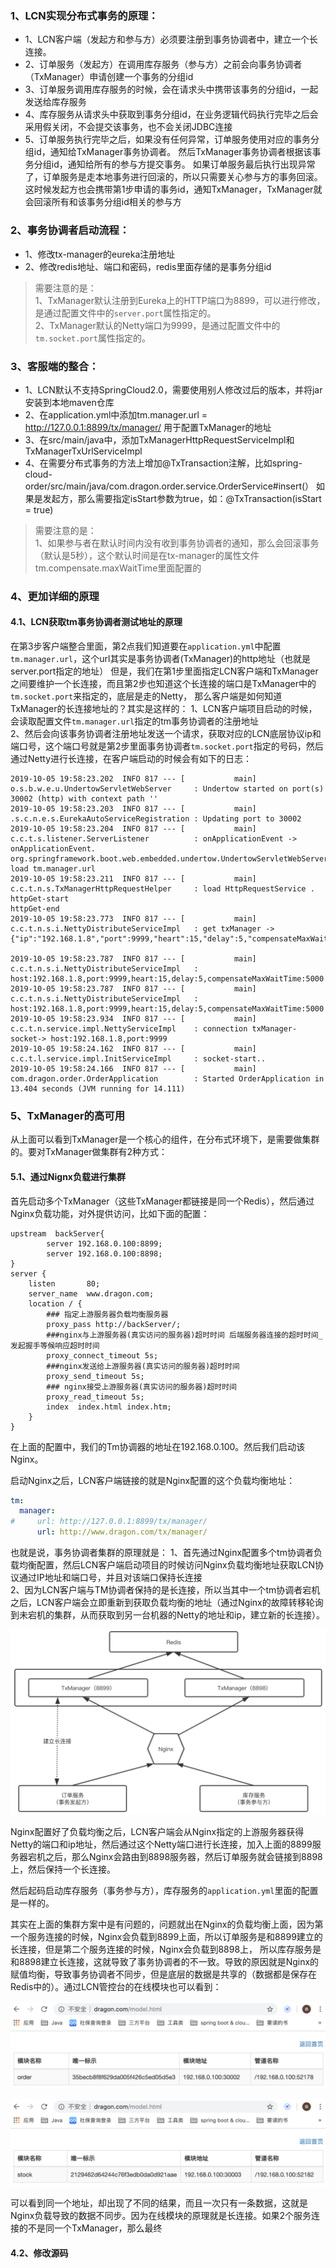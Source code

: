 ### 1、LCN实现分布式事务的原理：
- 1、LCN客户端（发起方和参与方）必须要注册到事务协调者中，建立一个长连接。
- 2、订单服务（发起方）在调用库存服务（参与方）之前会向事务协调者（TxManager）申请创建一个事务的分组id
- 3、订单服务调用库存服务的时候，会在请求头中携带该事务的分组id，一起发送给库存服务
- 4、库存服务从请求头中获取到事务分组id，在业务逻辑代码执行完毕之后会采用假关闭，不会提交该事务，也不会关闭JDBC连接
- 5、订单服务执行完毕之后，如果没有任何异常，订单服务使用对应的事务分组id，通知给TxManager事务协调者。
           然后TxManager事务协调者根据该事务分组id，通知给所有的参与方提交事务。
           如果订单服务最后执行出现异常了，订单服务是走本地事务进行回滚的，所以只需要关心参与方的事务回滚。
           这时候发起方也会携带第1步申请的事务id，通知TxManager，TxManager就会回滚所有和该事务分组id相关的参与方

### 2、事务协调者启动流程：
- 1、修改tx-manager的eureka注册地址
- 2、修改redis地址、端口和密码，redis里面存储的是事务分组id
> 需要注意的是：<br>
> 1、TxManager默认注册到Eureka上的HTTP端口为8899，可以进行修改，是通过配置文件中的`server.port`属性指定的。<br>
> 2、TxManager默认的Netty端口为9999，是通过配置文件中的`tm.socket.port`属性指定的。


### 3、客服端的整合：
- 1、LCN默认不支持SpringCloud2.0，需要使用别人修改过后的版本，并将jar安装到本地maven仓库
- 2、在application.yml中添加tm.manager.url = http://127.0.0.1:8899/tx/manager/ 用于配置TxManager的地址
- 3、在src/main/java中，添加TxManagerHttpRequestServiceImpl和TxManagerTxUrlServiceImpl
- 4、在需要分布式事务的方法上增加@TxTransaction注解，比如spring-cloud-order/src/main/java/com.dragon.order.service.OrderService#insert(）
           如果是发起方，那么需要指定isStart参数为true，如：@TxTransaction(isStart = true)

> 需要注意的是：<br>
> 1、如果参与者在默认时间内没有收到事务协调者的通知，那么会回滚事务（默认是5秒），这个默认时间是在tx-manager的属性文件tm.compensate.maxWaitTime里面配置的

### 4、更加详细的原理
#### 4.1、LCN获取tm事务协调者测试地址的原理

在第3步客户端整合里面，第2点我们知道要在`application.yml`中配置`tm.manager.url`，这个url其实是事务协调者(TxManager)的http地址（也就是server.port指定的地址）
但是，我们在第1步里面指定LCN客户端和TxManager之间要维护一个长连接，而且第2步也知道这个长连接的端口是TxManager中的`tm.socket.port`来指定的，底层是走的Netty，
那么客户端是如何知道TxManager的长连接地址的？其实是这样的：
1、LCN客户端项目启动的时候，会读取配置文件`tm.manager.url`指定的tm事务协调者的注册地址<br>
2、然后会向该事务协调者注册地址发送一个请求，获取对应的LCN底层协议ip和端口号，这个端口号就是第2步里面事务协调者`tm.socket.port`指定的号码，然后通过Netty进行长连接，在客户端启动的时候会有如下的日志：<br>
```
2019-10-05 19:58:23.202  INFO 817 --- [           main] o.s.b.w.e.u.UndertowServletWebServer     : Undertow started on port(s) 30002 (http) with context path ''
2019-10-05 19:58:23.203  INFO 817 --- [           main] .s.c.n.e.s.EurekaAutoServiceRegistration : Updating port to 30002
2019-10-05 19:58:23.204  INFO 817 --- [           main] c.c.t.s.listener.ServerListener          : onApplicationEvent -> onApplicationEvent. org.springframework.boot.web.embedded.undertow.UndertowServletWebServer@523abba9
load tm.manager.url 
2019-10-05 19:58:23.211  INFO 817 --- [           main] c.c.t.n.s.TxManagerHttpRequestHelper     : load HttpRequestService .
httpGet-start
httpGet-end
2019-10-05 19:58:23.773  INFO 817 --- [           main] c.c.t.n.s.i.NettyDistributeServiceImpl   : get txManager ->{"ip":"192.168.1.8","port":9999,"heart":15,"delay":5,"compensateMaxWaitTime":5000}

2019-10-05 19:58:23.787  INFO 817 --- [           main] c.c.t.n.s.i.NettyDistributeServiceImpl   : host:192.168.1.8,port:9999,heart:15,delay:5,compensateMaxWaitTime:5000
2019-10-05 19:58:23.787  INFO 817 --- [           main] c.c.t.n.s.i.NettyDistributeServiceImpl   : host:192.168.1.8,port:9999,heart:15,delay:5,compensateMaxWaitTime:5000
2019-10-05 19:58:23.934  INFO 817 --- [           main] c.c.t.n.service.impl.NettyServiceImpl    : connection txManager-socket-> host:192.168.1.8,port:9999
2019-10-05 19:58:24.162  INFO 817 --- [           main] c.c.t.l.service.impl.InitServiceImpl     : socket-start..
2019-10-05 19:58:24.166  INFO 817 --- [           main] com.dragon.order.OrderApplication        : Started OrderApplication in 13.404 seconds (JVM running for 14.111)
```


### 5、TxManager的高可用
 从上面可以看到TxManager是一个核心的组件，在分布式环境下，是需要做集群的。要对TxManager做集群有2种方式：

#### 5.1、通过Nignx负载进行集群
首先启动多个TxManager（这些TxManager都链接是同一个Redis），然后通过Nginx负载功能，对外提供访问，比如下面的配置：
```shell
upstream  backServer{
	    server 192.168.0.100:8899;
	    server 192.168.0.100:8898;
}
server {
    listen       80;
    server_name  www.dragon.com;
    location / {
        ### 指定上游服务器负载均衡服务器
        proxy_pass http://backServer/;
        ###nginx与上游服务器(真实访问的服务器)超时时间 后端服务器连接的超时时间_发起握手等候响应超时时间
        proxy_connect_timeout 5s;
        ###nginx发送给上游服务器(真实访问的服务器)超时时间
        proxy_send_timeout 5s;
        ### nginx接受上游服务器(真实访问的服务器)超时时间
        proxy_read_timeout 5s;
        index  index.html index.htm;
    }
}
```
在上面的配置中，我们的Tm协调器的地址在192.168.0.100。然后我们启动该Nginx。

启动Nginx之后，LCN客户端链接的就是Nginx配置的这个负载均衡地址：

```yml
tm: 
  manager: 
#     url: http://127.0.0.1:8899/tx/manager/
      url: http://www.dragon.com/tx/manager/
```
也就是说，事务协调者集群的原理就是：
1、首先通过Nginx配置多个tm协调者负载均衡配置，然后LCN客户端启动项目的时候访问Nginx负载均衡地址获取LCN协议通过IP地址和端口号，并且对该端口保持长连接<br>
2、因为LCN客户端与TM协调者保持的是长连接，所以当其中一个tm协调者宕机之后，LCN客户端会立即重新到获取负载均衡的地址（通过Nginx的故障转移轮询到未宕机的集群，从而获取到另一台机器的Netty的地址和ip，建立新的长连接）。

![1、TxManager集群](pic/1、TxManager集群.png)

Nginx配置好了负载均衡之后，LCN客户端会从Nginx指定的上游服务器获得Netty的端口和ip地址，然后通过这个Netty端口进行长连接，加入上面的8899服务器宕机之后，那么Nginx会路由到8898服务器，然后订单服务就会链接到8898上，然后保持一个长连接。

然后起码启动库存服务（事务参与方），库存服务的`application.yml`里面的配置是一样的。

其实在上面的集群方案中是有问题的，问题就出在Nginx的负载均衡上面，因为第一个服务连接的时候，Nginx会负载到8899上面，所以订单服务是和8899建立的长连接，但是第二个服务连接的时候，Nginx会负载到8898上， 所以库存服务是和8898建立长连接，这就导致了事务协调者的不一致。导致的原因就是Nginx的赋值均衡，导致事务协调者不同步，但是底层的数据是共享的（数据都是保存在Redis中的）。通过LCN管控台的在线模块也可以看到：

![2、Nginx负载TxManager-1](pic/2、Nginx负载TxManager-1.png)

![3、Nginx负载TxManager-2](pic/3、Nginx负载TxManager-2.png)

可以看到同一个地址，却出现了不同的结果，而且一次只有一条数据，这就是Nginx负载导致的数据不同步。因为在线模块的原理就是长连接。如果2个服务连接的不是同一个TxManager，那么最终







#### 4.2、修改源码


















